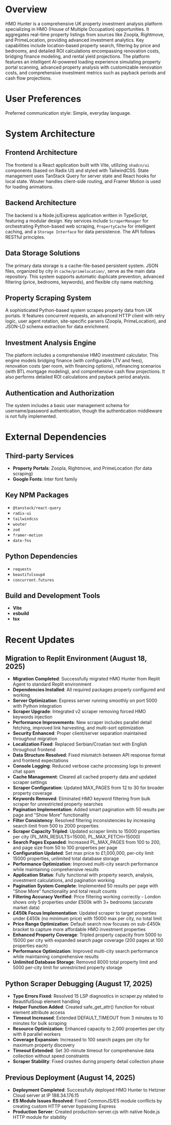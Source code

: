 # Overview
HMO Hunter is a comprehensive UK property investment analysis platform specializing in HMO (House of Multiple Occupation) opportunities. It aggregates real-time property listings from sources like Zoopla, Rightmove, and PrimeLocation, providing advanced investment analytics. Key capabilities include location-based property search, filtering by price and bedrooms, and detailed ROI calculations encompassing renovation costs, bridging finance modeling, and rental yield projections. The platform features an intelligent AI-powered loading experience simulating property portal scanning, advanced property analysis with customizable renovation costs, and comprehensive investment metrics such as payback periods and cash flow projections.

# User Preferences
Preferred communication style: Simple, everyday language.

# System Architecture

## Frontend Architecture
The frontend is a React application built with Vite, utilizing `shadcn/ui` components (based on Radix UI) and styled with TailwindCSS. State management uses TanStack Query for server state and React hooks for local state. Wouter handles client-side routing, and Framer Motion is used for loading animations.

## Backend Architecture
The backend is a Node.js/Express application written in TypeScript, featuring a modular design. Key services include `ScraperManager` for orchestrating Python-based web scraping, `PropertyCache` for intelligent caching, and a `Storage Interface` for data persistence. The API follows RESTful principles.

## Data Storage Solutions
The primary data storage is a cache-file-based persistent system. JSON files, organized by city in `cache/primelocation/`, serve as the main data repository. This system supports automatic duplicate prevention, advanced filtering (price, bedrooms, keywords), and flexible city name matching.

## Property Scraping System
A sophisticated Python-based system scrapes property data from UK portals. It features concurrent requests, an advanced HTTP client with retry logic, user agent rotation, site-specific parsers (Zoopla, PrimeLocation), and JSON-LD schema extraction for data enrichment.

## Investment Analysis Engine
The platform includes a comprehensive HMO investment calculator. This engine models bridging finance (with configurable LTV and fees), renovation costs (per room, with financing options), refinancing scenarios (with BTL mortgage modeling), and comprehensive cash flow projections. It also performs detailed ROI calculations and payback period analysis.

## Authentication and Authorization
The system includes a basic user management schema for username/password authentication, though the authentication middleware is not fully implemented.

# External Dependencies

## Third-party Services
- **Property Portals**: Zoopla, Rightmove, and PrimeLocation (for data scraping)
- **Google Fonts**: Inter font family

## Key NPM Packages
- `@tanstack/react-query`
- `radix-ui`
- `tailwindcss`
- `wouter`
- `zod`
- `framer-motion`
- `date-fns`

## Python Dependencies
- `requests`
- `beautifulsoup4`
- `concurrent.futures`

## Build and Development Tools
- **Vite**
- **esbuild**
- **tsx**

# Recent Updates

## Migration to Replit Environment (August 18, 2025)
- **Migration Completed**: Successfully migrated HMO Hunter from Replit Agent to standard Replit environment
- **Dependencies Installed**: All required packages properly configured and working
- **Server Optimization**: Express server running smoothly on port 5000 with Python integration
- **Scraper Upgrade**: Integrated v2 scraper removing forced HMO keywords injection
- **Performance Improvements**: New scraper includes parallel detail fetching, improved link harvesting, and multi-sort optimization
- **Security Enhanced**: Proper client/server separation maintained throughout migration
- **Localization Fixed**: Replaced Serbian/Croatian text with English throughout frontend
- **Data Structure Resolved**: Fixed mismatch between API response format and frontend expectations
- **Console Logging**: Reduced verbose cache processing logs to prevent chat spam
- **Cache Management**: Cleared all cached property data and updated scraper settings
- **Scraper Configuration**: Updated MAX_PAGES from 12 to 30 for broader property coverage
- **Keywords Removed**: Eliminated HMO keyword filtering from bulk scraper for unrestricted property searches
- **Pagination Implementation**: Added smart pagination with 50 results per page and "Show More" functionality
- **Filter Consistency**: Resolved filtering inconsistencies by increasing search limit from 500 to 2000 properties
- **Scraper Capacity Tripled**: Updated scraper limits to 15000 properties per city (PL_MIN_RESULTS=15000, PL_MAX_FETCH=15000)
- **Search Pages Expanded**: Increased PL_MAX_PAGES from 100 to 200, and page size from 50 to 100 properties per page
- **Configuration Updated**: Set max price to £1,000,000, per-city limit 15000 properties, unlimited total database storage
- **Performance Optimization**: Improved multi-city search performance while maintaining comprehensive results
- **Application Status**: Fully functional with property search, analysis, investment calculations, and pagination working
- **Pagination System Complete**: Implemented 50 results per page with "Show More" functionality and total result counts
- **Filtering Accuracy Verified**: Price filtering working correctly - London shows only 5 properties under £500k with 3+ bedrooms (accurate market data)
- **£450k Focus Implementation**: Updated scraper to target properties under £450k (no minimum price) with 15000 max per city, no total limit
- **Price Range Optimization**: Default search now focuses on sub-£450k bracket to capture more affordable HMO investment properties
- **Enhanced Property Coverage**: Tripled property capacity from 5000 to 15000 per city with expanded search page coverage (200 pages at 100 properties each)
- **Performance Optimization**: Improved multi-city search performance while maintaining comprehensive results
- **Unlimited Database Storage**: Removed 8000 total property limit and 5000 per-city limit for unrestricted property storage

## Python Scraper Debugging (August 17, 2025)
- **Type Errors Fixed**: Resolved 15 LSP diagnostics in scraper.py related to BeautifulSoup element handling
- **Helper Function Added**: Created safe_get_attr() function for robust element attribute access
- **Timeout Increased**: Extended DEFAULT_TIMEOUT from 3 minutes to 10 minutes for bulk scraping
- **Resource Optimization**: Enhanced capacity to 2,000 properties per city with 8 parallel workers
- **Coverage Expansion**: Increased to 100 search pages per city for maximum property discovery
- **Timeout Extended**: Set 30-minute timeout for comprehensive data collection without speed constraints
- **Scraper Stability**: Fixed crashes during property detail collection phase

## Previous Deployment (August 14, 2025)
- **Deployment Completed**: Successfully deployed HMO Hunter to Hetzner Cloud server at IP 188.34.176.15
- **ES Module Issues Resolved**: Fixed CommonJS/ES module conflicts by creating custom HTTP server bypassing Express
- **Production Server**: Created production-server.cjs with native Node.js HTTP module for stability